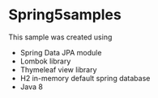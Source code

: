 # Spring5samples

This sample was created using

- Spring Data JPA module
- Lombok library
- Thymeleaf view library
- H2 in-memory default spring database
- Java 8 

